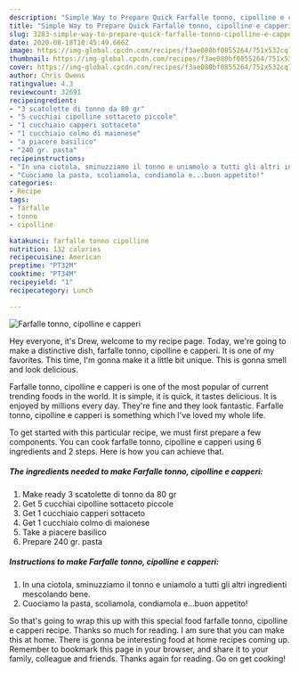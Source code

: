 ```yaml
---
description: "Simple Way to Prepare Quick Farfalle tonno, cipolline e capperi"
title: "Simple Way to Prepare Quick Farfalle tonno, cipolline e capperi"
slug: 3283-simple-way-to-prepare-quick-farfalle-tonno-cipolline-e-capperi
date: 2020-08-18T10:45:49.666Z
image: https://img-global.cpcdn.com/recipes/f3ae080bf0855264/751x532cq70/farfalle-tonno-cipolline-e-capperi-recipe-main-photo.jpg
thumbnail: https://img-global.cpcdn.com/recipes/f3ae080bf0855264/751x532cq70/farfalle-tonno-cipolline-e-capperi-recipe-main-photo.jpg
cover: https://img-global.cpcdn.com/recipes/f3ae080bf0855264/751x532cq70/farfalle-tonno-cipolline-e-capperi-recipe-main-photo.jpg
author: Chris Owens
ratingvalue: 4.3
reviewcount: 32691
recipeingredient:
- "3 scatolette di tonno da 80 gr"
- "5 cucchiai cipolline sottaceto piccole"
- "1 cucchiaio capperi sottaceto"
- "1 cucchiaio colmo di maionese"
- "a piacere basilico"
- "240 gr. pasta"
recipeinstructions:
- "In una ciotola, sminuzziamo il tonno e uniamolo a tutti gli altri ingredienti mescolando bene."
- "Cuociamo la pasta, scoliamola, condiamola e...buon appetito!"
categories:
- Recipe
tags:
- farfalle
- tonno
- cipolline

katakunci: farfalle tonno cipolline 
nutrition: 132 calories
recipecuisine: American
preptime: "PT32M"
cooktime: "PT34M"
recipeyield: "1"
recipecategory: Lunch

---
```



![Farfalle tonno, cipolline e capperi](https://img-global.cpcdn.com/recipes/f3ae080bf0855264/751x532cq70/farfalle-tonno-cipolline-e-capperi-recipe-main-photo.jpg)

Hey everyone, it's Drew, welcome to my recipe page. Today, we're going to make a distinctive dish, farfalle tonno, cipolline e capperi. It is one of my favorites. This time, I'm gonna make it a little bit unique. This is gonna smell and look delicious.

Farfalle tonno, cipolline e capperi is one of the most popular of current trending foods in the world. It is simple, it is quick, it tastes delicious. It is enjoyed by millions every day. They're fine and they look fantastic. Farfalle tonno, cipolline e capperi is something which I've loved my whole life.




To get started with this particular recipe, we must first prepare a few components. You can cook farfalle tonno, cipolline e capperi using 6 ingredients and 2 steps. Here is how you can achieve that.

<!--inarticleads1-->

##### The ingredients needed to make Farfalle tonno, cipolline e capperi:

1. Make ready 3 scatolette di tonno da 80 gr
1. Get 5 cucchiai cipolline sottaceto piccole
1. Get 1 cucchiaio capperi sottaceto
1. Get 1 cucchiaio colmo di maionese
1. Take a piacere basilico
1. Prepare 240 gr. pasta




<!--inarticleads2-->

##### Instructions to make Farfalle tonno, cipolline e capperi:

1. In una ciotola, sminuzziamo il tonno e uniamolo a tutti gli altri ingredienti mescolando bene.
1. Cuociamo la pasta, scoliamola, condiamola e...buon appetito!




So that's going to wrap this up with this special food farfalle tonno, cipolline e capperi recipe. Thanks so much for reading. I am sure that you can make this at home. There is gonna be interesting food at home recipes coming up. Remember to bookmark this page in your browser, and share it to your family, colleague and friends. Thanks again for reading. Go on get cooking!
